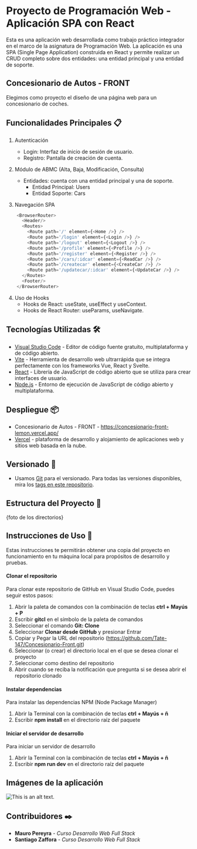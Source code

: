 # Proyecto de Programación Web - Aplicación SPA con React

Esta es una aplicación web desarrollada como trabajo práctico integrador en el marco de la asignatura de Programación Web. La aplicación es una SPA (Single Page Application) construida en React y permite realizar un CRUD completo sobre dos entidades:
una entidad principal y una entidad de soporte.

## Concesionario de Autos - FRONT

Elegimos como proyecto el diseño de una página web para un concesionario de coches.

## Funcionalidades Principales 📋

1. Autenticación
    * Login: Interfaz de inicio de sesión de usuario.
    * Registro: Pantalla de creación de cuenta.

2. Módulo de ABMC (Alta, Baja, Modificación, Consulta)
    * Entidades: cuenta con una entidad principal y una de soporte.
        * Entidad Principal: Users
        * Entidad Soporte: Cars

3. Navegación SPA

```javascript
    <BrowserRouter>
      <Header/>
      <Routes>
        <Route path='/' element={<Home />} />
        <Route path='/login' element={<Login />} />
        <Route path='/logout' element={<Logout />} />
        <Route path='/profile' element={<Profile />} />
        <Route path='/register' element={<Register />} />
        <Route path='/cars/:idcar' element={<ReadCar />} />
        <Route path='/createcar' element={<CreateCar />} />
        <Route path='/updatecar/:idcar' element={<UpdateCar />} />
      </Routes>
      <Footer/>
    </BrowserRouter>
```

4. Uso de Hooks
    * Hooks de React: useState, useEffect y useContext.
    * Hooks de React Router: useParams, useNavigate.

## Tecnologías Utilizadas 🛠

* [Visual Studio Code](https://code.visualstudio.com/) - Editor de código fuente gratuito, multiplataforma y de código abierto.
* [Vite](https://es.vitejs.dev/) - Herramienta de desarrollo web ultrarrápida que se integra perfectamente con los frameworks Vue, React y Svelte.
* [React](https://es.react.dev/) - Librería de JavaScript de código abierto que se utiliza para crear interfaces de usuario.
* [Node.js](https://nodejs.org/en/) - Entorno de ejecución de JavaScript de código abierto y multiplataforma.

## Despliegue 📦

* Concesionario de Autos - FRONT - https://concesionario-front-lemon.vercel.app/
* [Vercel](https://vercel.com/) - plataforma de desarrollo y alojamiento de aplicaciones web y sitios web basada en la nube.

## Versionado 📌

* Usamos [Git](https://git-scm.com/) para el versionado. Para todas las versiones disponibles, mira los [tags en este repositorio](https://github.com/Tate-147/Concesionario-Front/tags).

## Estructura del Proyecto 📄

{foto de los directorios}

## Instrucciones de Uso 🔧

Estas instrucciones te permitirán obtener una copia del proyecto en funcionamiento en tu máquina local para propósitos de desarrollo y pruebas.

#### Clonar el repositorio

Para clonar este repositorio de GitHub en Visual Studio Code, puedes seguir estos pasos:

1. Abrir la paleta de comandos con la combinación de teclas **ctrl + Mayús + P**
2. Escribir **gitcl** en el símbolo de la paleta de comandos
3. Seleccionar el comando **Git: Clone**
4. Seleccionar **Clonar desde GitHub** y presionar Entrar
5. Copiar y Pegar la URL del repositorio (https://github.com/Tate-147/Concesionario-Front.git)
6. Seleccionar (o crear) el directorio local en el que se desea clonar el proyecto
7. Seleccionar como destino del repositorio
8. Abrir cuando se reciba la notificación que pregunta si se desea abrir el repositorio clonado

#### Instalar dependencias

Para instalar las dependencias NPM (Node Package Manager)

1. Abrir la Terminal con la combinación de teclas **ctrl + Mayús + ñ**
2. Escribir **npm install** en el directorio raíz del paquete

#### Iniciar el servidor de desarrollo

Para iniciar un servidor de desarrollo

1. Abrir la Terminal con la combinación de teclas **ctrl + Mayús + ñ**
2. Escribir **npm run dev** en el directorio raíz del paquete

## Imágenes de la aplicación

![This is an alt text.](/image/sample.webp "This is a sample image.")

## Contribuidores ✒️

* **Mauro Pereyra** - *Curso Desarrollo Web Full Stack*
* **Santiago Zaffora** - *Curso Desarrollo Web Full Stack*